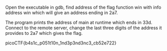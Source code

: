 Open the executable in gdb, find address of the flag function win with info address win which will give an address ending in 2a7. 

The program prints the address of main at runtime which ends in 33d. Connect to the remote server, change the last three digits of the address it provides to 2a7 which gives the flag. 

picoCTF{b4s1c_p051t10n_1nd3p3nd3nc3_cb52e722}